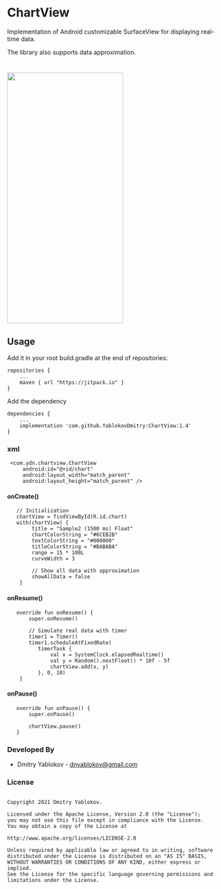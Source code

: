 # ChartView

Implementation of Android customizable SurfaceView for displaying real-time data.

The library also supports data approximation.  
#

<img src=https://user-images.githubusercontent.com/3678050/134302405-ce836faf-1dad-4051-8a6d-0e4f7606189b.gif width="270" height="585">

## **Usage**

Add it in your root build.gradle at the end of repositories:

    repositories {
	    ...
        maven { url "https://jitpack.io" }
    }	
Add the dependency

    dependencies {
        ...
        implementation 'com.github.YablokovDmitry:ChartView:1.4'
    }
### xml

     <com.ydn.chartview.ChartView
         android:id="@+id/chart"
         android:layout_width="match_parent"
         android:layout_height="match_parent" />
#### onCreate()
       // Initialization
       chartView = findViewById(R.id.chart)
       with(chartView) {
            title = "Sample2 (1500 ms) Float"
            chartColorString = "#6CEB2B"
            textColorString = "#000000"
            titleColorString = "#BABABA"
            range = 15 * 100L
            curveWidth = 3
            
            // Show all data with approximation
            showAllData = false
        }
#### onResume()
       override fun onResume() {
           super.onResume()

           // Simulate real data with timer
           timer1 = Timer() 
           timer1.scheduleAtFixedRate(
              timerTask {
                  val x = SystemClock.elapsedRealtime()
                  val y = Random().nextFloat() * 10f - 5f
                  chartView.add(x, y)
              }, 0, 10)
        }      
#### onPause()
       override fun onPause() {
           super.onPause()
           
           chartView.pause()
       }
       

### **Developed By**
  - Dmitry Yablokov - [dnyablokov@gmail.com](mailto:dnyablokov@gmail.com)


  ### **License**
```      

Copyright 2021 Dmitry Yablokov.

Licensed under the Apache License, Version 2.0 (the "License");
you may not use this file except in compliance with the License.
You may obtain a copy of the License at

http://www.apache.org/licenses/LICENSE-2.0

Unless required by applicable law or agreed to in writing, software
distributed under the License is distributed on an "AS IS" BASIS,
WITHOUT WARRANTIES OR CONDITIONS OF ANY KIND, either express or implied.
See the License for the specific language governing permissions and
limitations under the License.

```      

